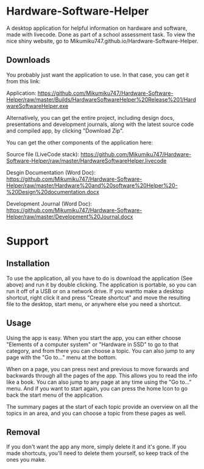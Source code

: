 Hardware-Software-Helper
========================
A desktop application for helpful information on hardware and software, made with livecode. Done as part of a school assessment task. To view the nice shiny website, go to Mikumiku747.github.io/Hardware-Software-Helper.

Downloads
---------
You probably just want the application to use. In that case, you can get it from this link:

Application:
https://github.com/Mikumiku747/Hardware-Software-Helper/raw/master/Builds/HardwareSoftwareHelper%20Release%201/HardwareSoftwareHelper.exe

Alternatively, you can get the entire project, including design docs, presentations and development journals, along with the latest source code and compiled app, by clicking "Download Zip".

You can get the other components of the application here:

Source file (LiveCode stack):
https://github.com/Mikumiku747/Hardware-Software-Helper/raw/master/HardwareSoftwareHelper.livecode

Desgin Documentation (Word Doc):
https://github.com/Mikumiku747/Hardware-Software-Helper/raw/master/Hardware%20and%20software%20Helper%20-%20Design%20documentation.docx

Development Journal (Word Doc):
https://github.com/Mikumiku747/Hardware-Software-Helper/raw/master/Development%20Journal.docx

Support
=======
Installation
------------
To use the application, all you have to do is download the application (See above) and run it by double clicking. The application is portable, so you can run it off of a USB or on a network drive. If you wantto make a desktop shortcut, right click it and press "Create shortcut" and move the resulting file to the desktop, start menu, or anywhere else you need a shortcut. 

Usage
-----
Using the app is easy. When you start the app, you can either choose "Elements of a computer system" or "Hardware in SSD" to go to that category, and from there you can choose a topic. You can also jump to any page with the "Go to..." menu at the bottom.

When on a page, you can press next and previous to move forwards and backwards through all the pages of the app. This allows you to read the info like a book. You can also jump to any page at any time using the "Go to..." menu. And if you want to start again, you can press the home Icon to go back the start menu of the application.

The summary pages at the start of each topic provide an overview on all the topics in an area, and you can choose a topic from these pages as well. 

Removal
-------
If you don't want the app any more, simply delete it and it's gone. If you made shortcuts, you'll need to delete them yourself, so keep track of the ones you make.
